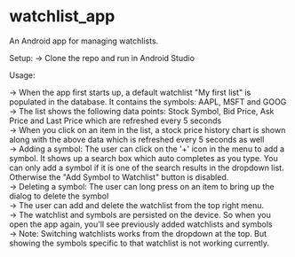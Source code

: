 # watchlist_app

An Android app for managing watchlists.   

Setup: 
-> Clone the repo and run in Android Studio       

Usage:       

-> When the app first starts up, a default watchlist "My first list" is populated in the database. It contains the symbols: AAPL, MSFT and GOOG     
-> The list shows the following data points: Stock Symbol, Bid Price, Ask Price and Last Price which are refreshed every 5 seconds    
-> When you click on an item in the list, a stock price history chart is shown along with the above data which is refreshed every 5 seconds as well    
-> Adding a symbol: The user can click on the '+' icon in the menu to add a symbol. It shows up a search box which auto completes as you type. You can only add a symbol if it is one of the search results in the dropdown list. Otherwise the "Add Symbol to Watchlist" button is disabled.    
-> Deleting a symbol: The user can long press on an item to bring up the dialog to delete the symbol    
-> The user can add and delete the watchlist from the top right menu.    
-> The watchlist and symbols are persisted on the device. So when you open the app again, you'll see previously added watchlists and symbols    
-> Note: Switching watchlists works from the dropdown at the top. But showing the symbols specific to that watchlist is not working currently.    
